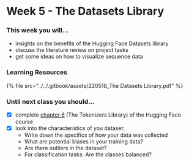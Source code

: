 # Week 5 - The Datasets Library

### This week you will...

* insights on the benefits of the Hugging Face Datasets library
* discuss the literature review on project tasks
* get some ideas on how to visualize sequence data

### Learning Resources

{% file src="../../.gitbook/assets/220518_The Datasets Library.pdf" %}

### Until next class you should...

* [x] complete [chapter ](https://huggingface.co/course/chapter6/1)[6](https://huggingface.co/course/chapter6/1) (The Tokenizers Library) of the Hugging Face course
* [x] look into the characteristics of you dataset:
  * Write down the specifics of how your data was collected
  * What are potential biases in your training data?
  * Are there outliers in the dataset?
  * For classification tasks: Are the classes balanced?
